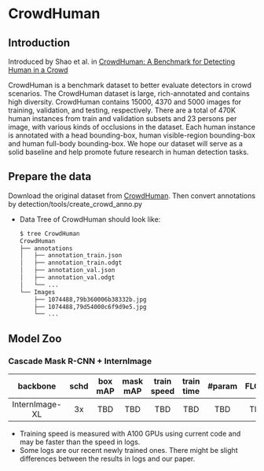 # CrowdHuman


## Introduction

Introduced by Shao et al. in [CrowdHuman: A Benchmark for Detecting Human in a Crowd](https://arxiv.org/pdf/1805.00123.pdf)

CrowdHuman is a benchmark dataset to better evaluate detectors in crowd scenarios. The CrowdHuman dataset is large, rich-annotated and contains high diversity. CrowdHuman contains 15000, 4370 and 5000 images for training, validation, and testing, respectively. There are a total of 470K human instances from train and validation subsets and 23 persons per image, with various kinds of occlusions in the dataset. Each human instance is annotated with a head bounding-box, human visible-region bounding-box and human full-body bounding-box. We hope our dataset will serve as a solid baseline and help promote future research in human detection tasks.

## Prepare the data
Download the original dataset from [CrowdHuman](https://www.crowdhuman.org/download.html). Then convert annotations by detection/tools/create_crowd_anno.py

- Data Tree of CrowdHuman should look like:
  ```bash
  $ tree CrowdHuman
  CrowdHuman
  ├── annotations
  │   ├── annotation_train.json
  │   ├── annotation_train.odgt
  │   ├── annotation_val.json
  │   ├── annotation_val.odgt
  │   └── ...
  └── Images
      ├── 1074488,79b360006b38332b.jpg
      ├── 1074488,79d54000c6f9d9e5.jpg
      └── ...

## Model Zoo


### Cascade Mask R-CNN + InternImage


|    backbone    |         schd | box mAP | mask mAP | train speed | 	train time | #param | FLOPs | Config | Download |
| :------------: |  :---------: |:-------:|:--------:|:-----------:|:-----------:|:------:|:-----:| :---: |:--------:|
| InternImage-XL |        3x      |   TBD   |   TBD    |     TBD     |     TBD     |  TBD   |  TBD  | [config](./cascade_internimage_xl_fpn_3x_crowd_human.py) |   TBD    |

- Training speed is measured with A100 GPUs using current code and may be faster than the speed in logs.
- Some logs are our recent newly trained ones. There might be slight differences between the results in logs and our paper.

